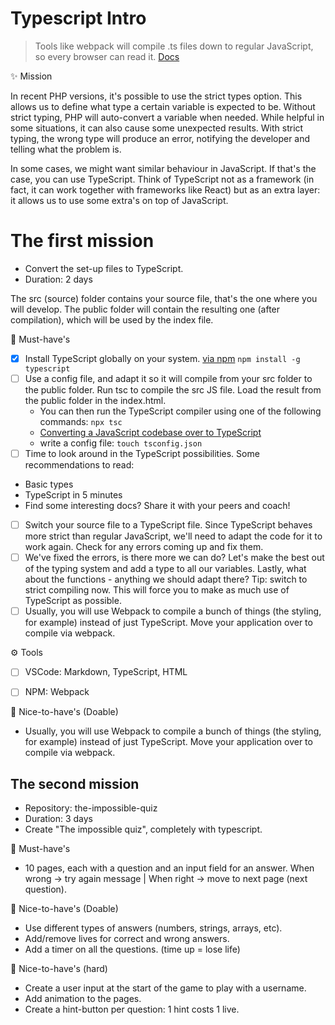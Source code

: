 # Typescript Intro

> Tools like webpack will compile .ts files down to regular JavaScript, so every browser can read it.
> [Docs](https://www.typescriptlang.org/)

✨ Mission

In recent PHP versions, it's possible to use the strict types option. This allows us to define what type a certain variable is expected to be. Without strict typing, PHP will auto-convert a variable when needed. While helpful in some situations, it can also cause some unexpected results. With strict typing, the wrong type will produce an error, notifying the developer and telling what the problem is.

In some cases, we might want similar behaviour in JavaScript. If that's the case, you can use TypeScript. Think of TypeScript not as a framework (in fact, it can work together with frameworks like React) but as an extra layer: it allows us to use some extra's on top of JavaScript.

# The first mission
- Convert the set-up files to TypeScript.
- Duration: 2 days

The src (source) folder contains your source file, that's the one where you will develop. The public folder will contain the resulting one (after compilation), which will be used by the index file.

🌱 Must-have's
- [x] Install TypeScript globally on your system. [via npm](https://www.typescriptlang.org/download) `npm install -g typescript`
- [ ] Use a config file, and adapt it so it will compile from your src folder to the public folder. Run tsc to compile the src JS file. Load the result from the public folder in the index.html. 
   - You can then run the TypeScript compiler using one of the following commands: `npx tsc`
   - [Converting a JavaScript codebase over to TypeScript](https://www.typescriptlang.org/docs/handbook/migrating-from-javascript.html)
   - write a config file: `touch tsconfig.json`
- [ ] Time to look around in the TypeScript possibilities. Some recommendations to read:
* Basic types
* TypeScript in 5 minutes
* Find some interesting docs? Share it with your peers and coach!
- [ ] Switch your source file to a TypeScript file. Since TypeScript behaves more strict than regular JavaScript, we'll need to adapt the code for it to work again. Check for any errors coming up and fix them.
- [ ] We've fixed the errors, is there more we can do? Let's make the best out of the typing system and add a type to all our variables. Lastly, what about the functions - anything we should adapt there? Tip: switch to strict compiling now. This will force you to make as much use of TypeScript as possible.
- [ ] Usually, you will use Webpack to compile a bunch of things (the styling, for example) instead of just TypeScript. Move your application over to compile via webpack.

⚙️ Tools
- [ ] VSCode: Markdown, TypeScript, HTML
- [ ] NPM: Webpack


🌼 Nice-to-have's (Doable)
- Usually, you will use Webpack to compile a bunch of things (the styling, for example) instead of just TypeScript. Move your application over to compile via webpack.

## The second mission
- Repository: the-impossible-quiz
- Duration: 3 days
- Create "The impossible quiz", completely with typescript.

🌱 Must-have's
- 10 pages, each with a question and an input field for an answer.
When wrong -> try again message | When right -> move to next page (next question).


🌼 Nice-to-have's (Doable)
- Use different types of answers (numbers, strings, arrays, etc).
- Add/remove lives for correct and wrong answers.
- Add a timer on all the questions. (time up = lose life)


🌳 Nice-to-have's (hard)
- Create a user input at the start of the game to play with a username.
- Add animation to the pages.
- Create a hint-button per question: 1 hint costs 1 live.